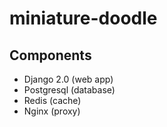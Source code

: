 # miniature-doodle

## Components

* Django 2.0 (web app)
* Postgresql (database)
* Redis (cache)
* Nginx (proxy)
